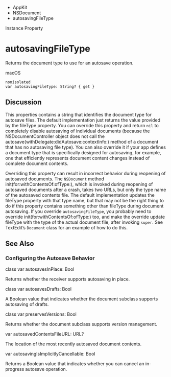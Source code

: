 

- AppKit
- NSDocument
-  autosavingFileType 

Instance Property

# autosavingFileType

Returns the document type to use for an autosave operation.

macOS

``` source
nonisolated
var autosavingFileType: String? { get }
```

## Discussion

This properties contains a string that identifies the document type for autosave files. The default implementation just returns the value provided by the fileType property. You can override this property and return `nil` to completely disable autosaving of individual documents (because the NSDocumentController object does not call the autosave(withDelegate:didAutosave:contextInfo:) method of a document that has no autosaving file type). You can also override it if your app defines a document type that is specifically designed for autosaving, for example, one that efficiently represents document content changes instead of complete document contents.

Overriding this property can result in incorrect behavior during reopening of autosaved documents. The `NSDocument` method init(for:withContentsOf:ofType:), which is invoked during reopening of autosaved documents after a crash, takes two URLs, but only the type name of the autosaved contents file. The default implementation updates the fileType property with that type name, but that may not be the right thing to do if this property contains something other than fileType during document autosaving. If you override `autosavingFileType`, you probably need to override init(for:withContentsOf:ofType:) too, and make the override update fileType with the type of the actual document file, after invoking `super`. See TextEdit’s `Document` class for an example of how to do this.

## See Also

### Configuring the Autosave Behavior

class var autosavesInPlace: Bool

Returns whether the receiver supports autosaving in place.

class var autosavesDrafts: Bool

A Boolean value that indicates whether the document subclass supports autosaving of drafts.

class var preservesVersions: Bool

Returns whether the document subclass supports version management.

var autosavedContentsFileURL: URL?

The location of the most recently autosaved document contents.

var autosavingIsImplicitlyCancellable: Bool

Returns a Boolean value that indicates whether you can cancel an in-progress autosave operation.

